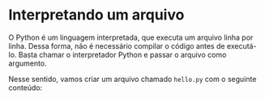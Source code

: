 # Interpretando um arquivo

O Python é um linguagem interpretada, que executa um arquivo linha por linha.
Dessa forma, não é necessário compilar o código antes de executá-lo.
Basta chamar o interpretador Python e passar o arquivo como argumento.

Nesse sentido, vamos criar um arquivo chamado `hello.py` com o seguinte conteúdo:

```python

```
